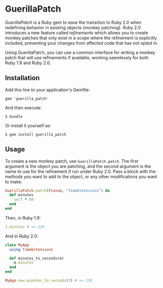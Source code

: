 # GuerillaPatch

*GuerillaPatch* is a Ruby gem to ease the transition to Ruby 2.0 when redefining behavior in existing objects (monkey patching). Ruby 2.0 introduces a new feature called *refinements* which allows you to create monkey patches that only exist in a scope where the refinement is explicitly included, preventing your changes from affected code that has not opted in.

Using GuerillaPatch, you can use a common interface for writing a monkey patch that will use refinements if available, working seemlessly for both Ruby 1.9 and Ruby 2.0.

## Installation

Add this line to your application's Gemfile:

    gem 'guerilla_patch'

And then execute:

    $ bundle

Or install it yourself as:

    $ gem install guerilla_patch

## Usage

To create a new monkey patch, use `GuerillaPatch.patch`. The first argument is the object you are patching, and the second argument is the name to use for the refinement if run under Ruby 2.0. Pass a block with the methods you want to add to the object, or any other modifications you want to make.

``` ruby
GuerillaPatch.patch(Fixnum, "TimeExtensions") do
  def minutes
    self * 60
  end
end
```

Then, in Ruby 1.9:

``` ruby
2.minutes # => 120
```

And in Ruby 2.0:

``` ruby
class MyApp
  using TimeExtensions

  def minutes_to_seconds(m)
    m.minutes
  end
end

MyApp.new.minutes_to_seconds(2) # => 120
```
